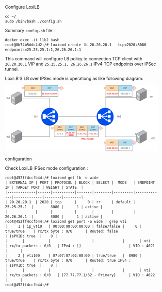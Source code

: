 
Configure LoxiLB

```
cd ~/
sudo /bin/bash ./config.sh
```

Summary `config.sh` file :
```
docker exec -it llb2 bash
root@8b74b5ddc4d2:/# loxicmd create lb 20.20.20.1 --tcp=2020:8080 --endpoints=25.25.25.1:1,26.26.26.1:1
```

This command will configure LB policy to connection TCP client with `20.20.20.1` VIP and `25.25.25.1, 26.26.26.1` IPv4 TCP endpoints over IPSec tunnel.

LoxiLB'S LB over IPSec mode is operationg as like following diagram:

![configuration](./assets/configuration.png)

configuration

Check LoxiLB IPSec mode configuration :
```
root@452ff4ccfb44:/# loxicmd get lb -o wide
| EXTERNAL IP | PORT | PROTOCOL | BLOCK | SELECT |  MODE   | ENDPOINT IP | TARGET PORT | WEIGHT | STATE  |
|-------------|------|----------|-------|--------|---------|-------------|-------------|--------|--------|
| 20.20.20.1  | 2020 | tcp      |     0 | rr     | default | 25.25.25.1  |        8080 |      1 | active |
|             |      |          |       |        |         | 26.26.26.1  |        8080 |      1 | active |
root@452ff4ccfb44:/# loxicmd get port -o wide | grep vti
|     1 | ip_vti0   | 00:00:00:00:00:00 | false/false |     0 | true/true    | rx/tx byte : 0/0      | Routed: false                  | IsPVID: true  |    0 |
|       |           |                   |             |       | vti          | rx/tx packets : 0/0   | IPv4 : []                      | VID : 4021    |      |
|     2 | vti100    | 07:07:07:02:08:00 | true/true   |  8980 | true/true    | rx/tx byte : 0/0      | Routed: true IPv4 :            | IsPVID: true  |    0 |
|       |           |                   |             |       | vti          | rx/tx packets : 0/0   | [77.77.77.1/32 - Primary]      | VID : 4022    |      |
root@452ff4ccfb44:/# 
```

